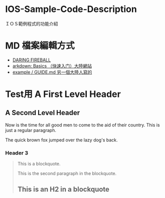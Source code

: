IOS-Sample-Code-Description
===========================

ＩＯＳ範例程式的功能介紹

MD 檔案編輯方式
====================

 * [DARING FIREBALL](http://daringfireball.net/projects/markdown/syntax)
 * [arkdown: Basics （快速入门）大陸網站](http://wowubuntu.com/markdown/basic.html)
 * [example / GUIDE.md 另一個大陸人寫的](https://github.com/NetEase/example/blob/master/GUIDE.md)


Test用 A First Level Header
====================
A Second Level Header
---------------------

Now is the time for all good men to come to
the aid of their country. This is just a
regular paragraph.

The quick brown fox jumped over the lazy
dog's back.
### Header 3

> This is a blockquote.
> 
> This is the second paragraph in the blockquote.
>
> ## This is an H2 in a blockquote

